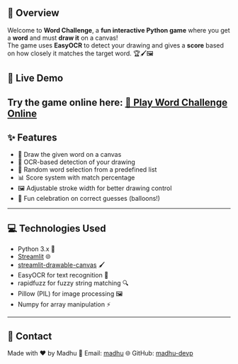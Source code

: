 ## 📝 Overview
Welcome to **Word Challenge**, a **fun interactive Python game** where you get a **word** and must **draw it** on a canvas!  
The game uses **EasyOCR** to detect your drawing and gives a **score** based on how closely it matches the target word. 🏆🖌️🖼️

## 🚀 Live Demo
Try the game online here: [🌟 Play Word Challenge Online](https://wordgame9980.streamlit.app)  
---
## ✨ Features
- 🎯 Draw the given word on a canvas
- 🏅 OCR-based detection of your drawing
- 🎲 Random word selection from a predefined list
- 📊 Score system with match percentage
- 🖼️ Adjustable stroke width for better drawing control
- 🎈 Fun celebration on correct guesses (balloons!)
---
## 💻 Technologies Used
- Python 3.x 🐍
- [Streamlit](https://streamlit.io/) 🌐
- [streamlit-drawable-canvas](https://pypi.org/project/streamlit-drawable-canvas/) 🖌️
- EasyOCR for text recognition 👀
- rapidfuzz for fuzzy string matching 🔍
- Pillow (PIL) for image processing 🖼️
- Numpy for array manipulation ⚡
---
## 📩 Contact

Made with ❤️ by Madhu
📧 Email: [madhu](madhupodilapu999@gmail.com)
🌐 GitHub: [madhu-devp](https://github.com/madhu-devp)


